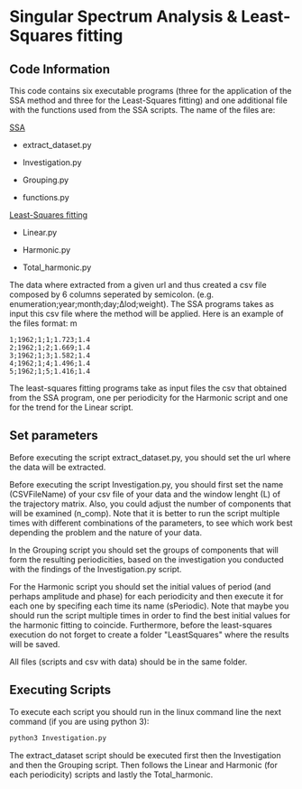 # Singular Spectrum Analysis & Least-Squares fitting

## Code Information

This code contains six executable programs (three for the application of the SSA method and three for the Least-Squares fitting) and one additional file with the functions used from the SSA scripts. The name of the files are:

<u>SSA</u>

- extract_dataset.py

- Investigation.py

- Grouping.py

- functions.py
  
  

<u>Least-Squares fitting</u>

- Linear.py

- Harmonic.py

- Total_harmonic.py


The data where extracted from a given url and thus created a csv file composed by 6 columns seperated by semicolon. (e.g. enumeration;year;month;day;Δlod;weight).
The SSA programs takes as input this csv file where the method will be applied. Here is an example of the files format:
m
```csv
1;1962;1;1;1.723;1.4
2;1962;1;2;1.669;1.4
3;1962;1;3;1.582;1.4
4;1962;1;4;1.496;1.4
5;1962;1;5;1.416;1.4
```

The least-squares fitting programs take as input files the csv that obtained from the SSA program, one per periodicity for the Harmonic script and one for the trend for the Linear script.

## Set parameters

Before executing the script extract_dataset.py, you should set the url where the data will be extracted. 

Before executing the script Investigation.py, you should first set the name (CSVFileName) of your csv file of your data and the window lenght (L) of the trajectory matrix. Also, you could adjust the number of components that will be examined (n_comp). Note that it is better to run the script multiple times with different combinations of the parameters, to see which work best depending the problem and the nature of your data.

In the Grouping script you should set the groups of components that will form the resulting periodicities, based on the investigation you conducted with the findings of the Investigation.py script.

For the Harmonic script you should set the initial values of period (and perhaps amplitude and phase) for each periodicity and then execute it for each one by specifing each time its name (sPeriodic). Note that maybe you should run the script multiple times in order to find the best initial values for the harmonic fitting to coincide. Furthermore, before the least-squares execution do not forget to create a folder "LeastSquares" where the results will be saved.

All files (scripts and csv with data) should be in the same folder.

## Executing Scripts

To execute each script you should run in the linux command line the next command (if you are using python 3):

```bash
python3 Investigation.py
```

The extract_dataset script should be executed first then the Investigation and then the Grouping script. 
Then follows the Linear and Harmonic (for each periodicity) scripts and lastly the Total_harmonic.

